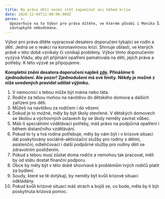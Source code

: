 ```yaml
---
title: Na práva dětí nesmí stát zapomínat ani během krize
date: 2020-12-04T12:00:00.000Z
perex: >-
  Upozorňuje na to Výbor pro práva dítěte, ve kterém působí i Monika Šimůnková,
  zástupkyně ombudsmana.
---
```




Výbor pro práva dítěte vypracoval desatero doporučení týkající se rodin a dětí. Jedná se o reakci na koronavirovou krizi. Shrnuje oblasti, ve kterých právě v této době vznikaly či vznikají problémy. Výbor tímto doporučením vyzývá Vládu, aby při přijímání opatření pamatovala na děti, jejich práva a potřeby. K této výzvě se připojujeme. 



**Kompletní znění desatera doporučení najdeš [zde](https://www.vlada.cz/cz/ppov/zmocnenkyne-vlady-pro-lidska-prava/aktuality/nezapominejme-v-krizi-chranit-deti-i-jejich-prava--185186/). Přinášíme ti zjednodušení. Ale pozor! Zjednodušení má své limity. Někdy je možné z níže uvedených pravidel udělat výjimku.**


1. V nemocnici s tebou může být máma nebo táta.
1. Rodiče za tebou mohou na návštěvu do dětského domova a dalších zařízení pro děti.
1. Můžeš na návštěvu za rodičem i do vězení. 
1. Dokud je to možné, měly by být školy otevřené. V dětských domovech se školou a výchovných ústavech by se školy neměly zavírat vůbec.
1. Máš-li speciálními vzdělávací potřeby, máš právo na podpůrná opatření i během distančního vzdělávání.
1. Pokud to ty a tvá rodina potřebuje, měly by vám být i v krizové situaci dál poskytovány sociálně-aktivizační služby pro rodiny s dětmi, asistenční, odlehčovací i další podpůrné služby pro rodiny dětí se zdravotním postižením.
1. Pokud s tebou musí zůstat doma rodiče a nemohou tak pracovat, měli by od státu dostat finanční podporu.
1. Obce by měly být v této době shovívavé k problémům tvých rodičů platit za bydlení.
1. Soudy, které se tě dotýkají, by neměly být kvůli krizové situaci odkládány. 
1. Pokud kvůli krizové situaci máš strach a bojíš se, co bude, měla by ti být poskytnuta krizová pomoc.
